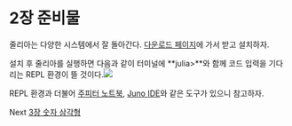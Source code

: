 # 2장 준비물

줄리아는 다양한 시스템에서 잘 돌아간다. [다운로드 페이지](http://julialang.org/downloads/)에 가서 받고 설치하자.

설치 후 줄리아를 실행하면 다음과 같이 터미널에 **julia&gt;**와 함께 코드 입력을 기다리는 REPL 환경이 뜰 것이다.![](/assets/term.png)

REPL 환경과 더불어 [주피터 노트북](http://jupyter.org/), [Juno IDE](http://junolab.org/)와 같은 도구가 있으니 참고하자.



Next [3장 숫자 삼각형](chapter-3.md)
